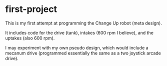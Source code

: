 # first-project
This is my first attempt at programming the Change Up robot (meta design).

It includes code for the drive (tank), intakes (600 rpm I believe), and the uptakes (also 600 rpm).

I may experiment with my own pseudo design, which would include a mecanum drive (programmed essentially the same as a two joystick arcade drive).
